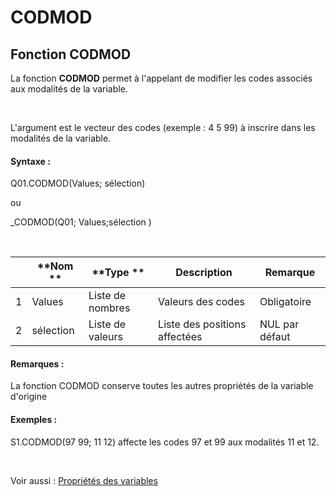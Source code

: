 # CODMOD

## Fonction CODMOD

La fonction **CODMOD** permet à l'appelant de modifier les codes associés aux modalités de la variable.

&nbsp;

L'argument est le vecteur des codes (exemple : 4 5 99) à inscrire dans les modalités de la variable.

#### Syntaxe :&nbsp;

Q01.CODMOD(Values; sélection)

ou

\_CODMOD(Q01; Values;sélection )

&nbsp;

| &nbsp; | **Nom ** | **Type ** | **Description** | **Remarque** |
| --- | --- | --- | --- | --- |
| &#49; | Values | Liste de nombres | Valeurs des codes | Obligatoire |
| &#50; | sélection | Liste de valeurs | Liste des positions affectées | NUL par défaut |


#### Remarques :

La fonction CODMOD conserve toutes les autres propriétés de la variable d'origine

#### Exemples :

S1.CODMOD(97 99; 11 12) affecte les codes 97 et 99 aux modalités 11 et 12.&nbsp;

&nbsp;

Voir aussi : [Propriétés des variables](<Modifierlesproprietesdesvariable.md>)
